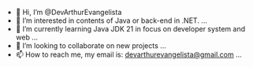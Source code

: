 - 👋 Hi, I’m @DevArthurEvangelista
- 👀 I’m interested in contents of Java or back-end in .NET. ...
- 🌱 I’m currently learning Java JDK 21 in focus on developer system and web ...
- 💞️ I’m looking to collaborate on new projects  ...
- 📫 How to reach me, my email is: devarthurevangelista@gmail.com ...
